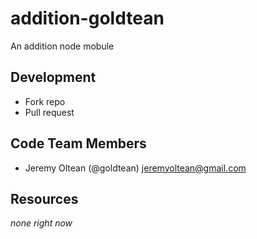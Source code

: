 # addition-goldtean

An addition node mobule

## Development

- Fork repo
- Pull request

## Code Team Members

- Jeremy Oltean (@goldtean)
<jeremyoltean@gmail.com>

## Resources

*none right now*